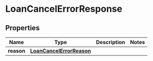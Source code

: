 # LoanCancelErrorResponse

## Properties
Name | Type | Description | Notes
------------ | ------------- | ------------- | -------------
**reason** | [**LoanCancelErrorReason**](LoanCancelErrorReason.md) |  | 
